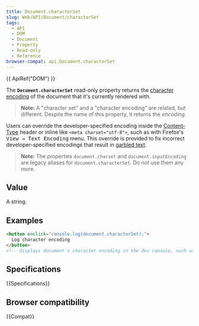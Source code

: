 ```yaml
---
title: Document.characterSet
slug: Web/API/Document/characterSet
tags:
  - API
  - DOM
  - Document
  - Property
  - Read-only
  - Reference
browser-compat: api.Document.characterSet
---
```

{{ ApiRef("DOM") }}

The **`Document.characterSet`**
read-only property returns the [character encoding](/en-US/docs/Glossary/character_encoding) of the
document that it's currently rendered with.

> **Note:** A "character set" and a "character encoding" are related, but different. Despite the
> name of this property, it returns the _encoding_.

Users can override the developer-specified encoding inside the [Content-Type](/en-US/docs/Web/HTTP/Headers/Content-Type) header or inline
like `<meta charset="utf-8">`, such as with Firefox's <kbd>View → Text
Encoding</kbd> menu. This override is provided to fix incorrect developer-specified
encodings that result in [garbled
text](https://en.wikipedia.org/wiki/Mojibake).

> **Note:** The properties `document.charset` and `document.inputEncoding`
> are legacy aliases for `document.characterSet`. Do not use them any more.

## Value

A string.

## Examples

```html
<button onclick="console.log(document.characterSet);">
  Log character encoding
</button>
<!-- displays document's character encoding in the dev console, such as "ISO-8859-1" or "UTF-8" -->
```

## Specifications

{{Specifications}}

## Browser compatibility

{{Compat}}
